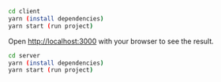 ```bash
cd client
yarn (install dependencies)
yarn start (run project)
```

Open [http://localhost:3000](http://localhost:3000) with your browser to see the result.

```bash
cd server
yarn (install dependencies)
yarn start (run project)
```
